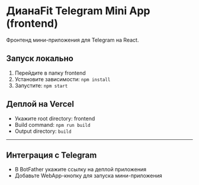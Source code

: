 # ДианаFit Telegram Mini App (frontend)

Фронтенд мини-приложения для Telegram на React.

## Запуск локально

1. Перейдите в папку frontend
2. Установите зависимости: `npm install`
3. Запустите: `npm start`

## Деплой на Vercel
- Укажите root directory: frontend
- Build command: `npm run build`
- Output directory: `build`

---

## Интеграция с Telegram
- В BotFather укажите ссылку на деплой приложения
- Добавьте WebApp-кнопку для запуска мини-приложения

